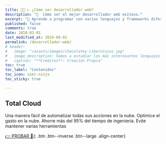 ```yaml
---
title: 👨‍💻 ▷ ¿Cómo ser desarrollador web?
description: "📌  Cómo ser el mejor desarrollador web exitoso."
excerpt: "📌 Aprende a programar con varios lenguajes y frameworks diferentes. Los mejores libros PDF y ebooks gratis en nuestra biblioteca y ojea nuestro catálogo."
published: false
comments: true
date: 2018-03-01
last_modified_at: 2019-09-01
permalink: /desarrollador-web/
# header:
#   image: "/assets/images/chocolatey-ciberninjas.jpg"
#   image_description: Vamos a estudiar los más interesantes lenguajes de programación y frameworks de 2019
#   caption: "**Créditos**: Creación Propia"
toc: true
toc_label: "Contenidos"
toc_icon: user-ninja
toc_sticky: true

---
```


<!-- https://www.learnhowtobecome.org/computer-careers/web-development/ -->
<!-- https://morioh.com/p/67f404c48e79 -->

## Total Cloud

Una manera fácil de automatizar todas sus acciones en la nube. Optimice el gasto en la nube. Ahorre más del 95% del tiempo de ingeniería. Evite mantener varias herramientas

[👉 PROBAR 👏](https://www.totalcloud.io/){: .btn .btn--inverse .btn--large .align-center}
